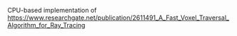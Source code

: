 CPU-based implementation of https://www.researchgate.net/publication/2611491_A_Fast_Voxel_Traversal_Algorithm_for_Ray_Tracing
